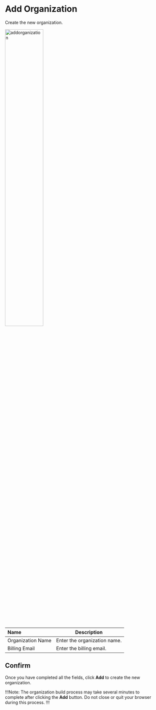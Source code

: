 # Add Organization

Create the new organization.

<img src="../../../images/addorganization.jpg" alt="addorganization" style="width: 50%; display: block"></a>

**Name** | **Description** 
:--- | ---
Organization Name | Enter the organization name.
Billing Email | Enter the billing email.

## Confirm

Once you have completed all the fields, click **Add** to create the new organization.

!!!Note:
The organization build process may take several minutes to complete after clicking the **Add** button. Do not close or quit your browser during this process.
!!!
